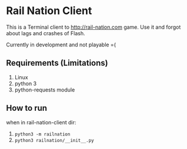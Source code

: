 Rail Nation Client
===================

This is a Terminal client to http://rail-nation.com game. 
Use it and forgot about lags and crashes of Flash.

Currently in development and not playable =(

Requirements (Limitations)
--------------------------
1. Linux
2. python 3
3. python-requests module

How to run
-----------
when in rail-nation-client dir:

1. `python3 -m railnation`
2. `python3 railnation/__init__.py`

